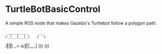 # TurtleBotBasicControl
A simple ROS node that makes Gazebo's Turtlebot follow a polygon path.

     _________     __
    /_|__|__|_\   / -\
   /__|__|__|__\  \__< 
o_/___|__|__|___\_|
   ())      ())